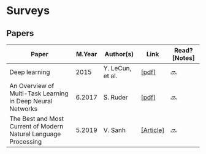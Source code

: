 # Surveys

## Papers
Paper | M.Year | Author(s) | Link | Read? [Notes]
--- | --- | --- | --- | ---
Deep learning | 2015 | Y. LeCun, et al. | [[pdf]](http://www.cs.toronto.edu/~hinton/absps/NatureDeepReview.pdf) | 🔜
An Overview of Multi-Task Learning in Deep Neural Networks | 6.2017 | S. Ruder | [[pdf]](https://arxiv.org/pdf/1706.05098.pdf) | 🔜
The Best and Most Current of Modern Natural Language Processing | 5.2019 | V. Sanh | [[Article]](https://medium.com/huggingface/the-best-and-most-current-of-modern-natural-language-processing-5055f409a1d1) | 🔜

